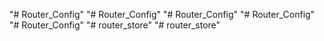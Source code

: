 "# Router_Config" 
"# Router_Config" 
"# Router_Config" 
"# Router_Config" 
"# Router_Config" 
"# router_store" 
"# router_store" 
